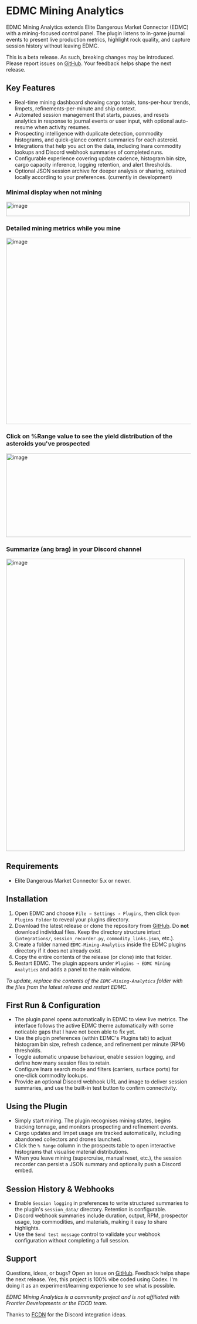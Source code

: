 # EDMC Mining Analytics

EDMC Mining Analytics extends Elite Dangerous Market Connector (EDMC) with a mining-focused control panel. The plugin listens to in-game journal events to present live production metrics, highlight rock quality, and capture session history without leaving EDMC.

This is a beta release. As such, breaking changes may be introduced. Please report issues on [GitHub](https://github.com/SweetJonnySauce/EDMC-Mining-Analytics/issues). Your feedback helps shape the next release.

## Key Features
- Real-time mining dashboard showing cargo totals, tons-per-hour trends, limpets, refinements-per-minute and ship context.
- Automated session management that starts, pauses, and resets analytics in response to journal events or user input, with optional auto-resume when activity resumes.
- Prospecting intelligence with duplicate detection, commodity histograms, and quick-glance content summaries for each asteroid.
- Integrations that help you act on the data, including Inara commodity lookups and Discord webhook summaries of completed runs.
- Configurable experience covering update cadence, histogram bin size, cargo capacity inference, logging retention, and alert thresholds.
- Optional JSON session archive for deeper analysis or sharing, retained locally according to your preferences. (currently in development)

### Minimal display when not mining

<img width="501" height="39" alt="image" src="https://github.com/user-attachments/assets/287fe085-519a-4415-aa5e-4dc55c10cf7c" />

### Detailed mining metrics while you mine

<img width="611" height="508" alt="image" src="https://github.com/user-attachments/assets/7c78855c-c2f7-49ba-bfe7-ea5b39280ab1" />

### Click on %Range value to see the yield distribution of the asteroids you've prospected

<img width="685" height="228" alt="image" src="https://github.com/user-attachments/assets/00f8e485-5df8-4fe2-a752-7d782dbf3e2d" />

### Summarize (ang brag) in your Discord channel

<img width="487" height="797" alt="image" src="https://github.com/user-attachments/assets/9975568a-97a8-4d1d-ab44-5dc32948301f" />




## Requirements
- Elite Dangerous Market Connector 5.x or newer.

## Installation
1. Open EDMC and choose `File → Settings → Plugins`, then click `Open Plugins Folder` to reveal your plugins directory.
2. Download the latest release or clone the repository from [GitHub](https://github.com/SweetJonnySauce/EDMC-Mining-Analytics). Do **not** download individual files. Keep the directory structure intact (`integrations/`, `session_recorder.py`, `commodity_links.json`, etc.).
3. Create a folder named `EDMC-Mining-Analytics` inside the EDMC plugins directory if it does not already exist.
4. Copy the entire contents of the release (or clone) into that folder.
5. Restart EDMC. The plugin appears under `Plugins → EDMC Mining Analytics` and adds a panel to the main window.

_To update, replace the contents of the `EDMC-Mining-Analytics` folder with the files from the latest release and restart EDMC._

## First Run & Configuration
- The plugin panel opens automatically in EDMC to view live metrics. The interface follows the active EDMC theme automatically with some noticable gaps that I have not been able to fix yet.
- Use the plugin preferences (within EDMC's Plugins tab) to adjust histogram bin size, refresh cadence, and refinement per minute (RPM) thresholds.
- Toggle automatic unpause behaviour, enable session logging, and define how many session files to retain.
- Configure Inara search mode and filters (carriers, surface ports) for one-click commodity lookups.
- Provide an optional Discord webhook URL and image to deliver session summaries, and use the built-in test button to confirm connectivity.

## Using the Plugin
- Simply start mining. The plugin recognises mining states, begins tracking tonnage, and monitors prospecting and refinement events.
- Cargo updates and limpet usage are tracked automatically, including abandoned collectors and drones launched.
- Click the `% Range` column in the prospects table to open interactive histograms that visualise material distributions.
- When you leave mining (supercruise, manual reset, etc.), the session recorder can persist a JSON summary and optionally push a Discord embed.

## Session History & Webhooks
- Enable `Session logging` in preferences to write structured summaries to the plugin's `session_data/` directory. Retention is configurable.
- Discord webhook summaries include duration, output, RPM, prospector usage, top commodities, and materials, making it easy to share highlights.
- Use the `Send test message` control to validate your webhook configuration without completing a full session.

## Support
Questions, ideas, or bugs? Open an issue on [GitHub](https://github.com/SweetJonnySauce/EDMC-Mining-Analytics/issues). Feedback helps shape the next release. Yes, this project is 100% vibe coded using Codex. I'm doing it as an experiment/learning experience to see what is possible.

*EDMC Mining Analytics is a community project and is not affiliated with Frontier Developments or the EDCD team.*

Thanks to [FCDN](https://github.com/aweeri/FCDN) for the Discord integration ideas.

